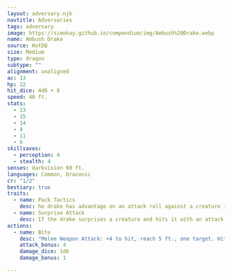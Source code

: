 ```yaml
---
layout: adversary.njk
navtitle: Adversaries
tags: adversary
image: https://simokay.github.io/compendium/img/Ambush%20Drake.webp
name: Ambush Drake
source: HotDQ
size: Medium
type: dragon
subtype: ""
alignment: unaligned
ac: 13
hp: 22
hit_dice: 4d6 + 8
speed: 40 ft.
stats:
  - 13
  - 15
  - 14
  - 4
  - 11
  - 6
skillsaves:
  - perception: 4
  - stealth: 4
senses: darkvision 60 ft.
languages: Common, Draconic
cr: "1/2"
bestiary: true
traits:
  - name: Pack Tactics
    desc: he drake has advantage on an attack roll against a creature if at least one of the drake's allies is within 5 feet of the creature and the ally isn't incapacitated.
  - name: Surprise Attack
    desc: If the drake surprises a creature and hits it with an attack during the first round of combat, the target takes an extra 7 (2d6) damage from the attack..
actions:
  - name: Bite
    desc: "Melee Weapon Attack: +4 to hit, reach 5 ft., one target. Hit: 4 (1d6 + 1) piercing damage."
    attack_bonus: 4
    damage_dice: 1d6
    damage_bonus: 1

---
```

